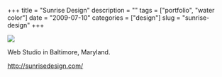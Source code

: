 +++
title = "Sunrise Design"
description = ""
tags = ["portfolio", "water color"]
date = "2009-07-10"
categories = ["design"]
slug = "sunrise-design"
+++


 

  <div id="screens-thumbs" class="clearfix">
    <div class="txt-center" id="design-submission"><a href="http://sunrisedesign.com/"><img id='bluga-thumbnail-1820' class='bluga-thumbnail large' src='http://media.konigi.com/bluga/
wt4a57411643162_0.jpg'/></a></div>  
  </div>   
<p>Web Studio in Baltimore, Maryland.</p>
<p><a href="http://sunrisedesign.com/">http://sunrisedesign.com/</a></p>




